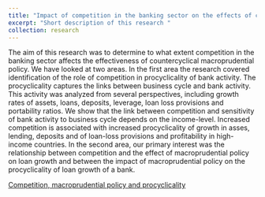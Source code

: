 ```yaml
---
title: "Impact of competition in the banking sector on the effects of countercycli-cal macroprudential policy"
excerpt: "Short description of this research "
collection: research
---
```


The aim of this research was to determine to what extent competition in the banking sector affects the effectiveness of countercyclical macroprudential policy. We have looked at two areas.
In the first area the research covered identification of the role of competition in procyclicality of bank activity. The procyclicality captures the links between business cycle and bank activity. This activity was analyzed from several perspectives, including growth rates of assets, loans, deposits, leverage, loan loss provisions and portability ratios. We show that the link between competition and sensitivity of bank activity to business cycle depends on the income-level. Increased competition is associated with increased procyclicality of growth in asses, lending, deposits and of loan-loss provisions and profitability in high-income countries. 
In the second area, our primary interest was the relationship between competition and the effect of macroprudential policy on loan growth and between the impact of macroprudential policy on the procyclicality of loan growth of a bank.

[Competition, macroprudential policy and procyclicality](https://projekty.ncn.gov.pl/index.php?projekt_id=353301)

